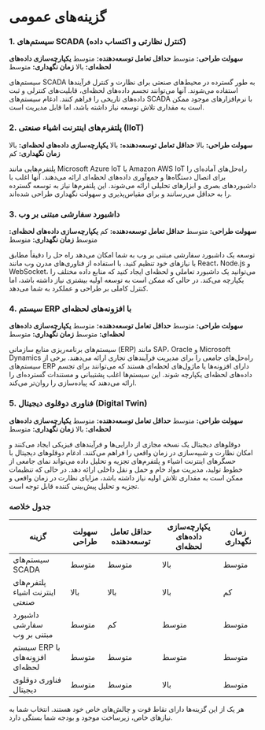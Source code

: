# گزینه‌های عمومی

### 1. **سیستم‌های SCADA (کنترل نظارتی و اکتساب داده)**
**سهولت طراحی:** متوسط
**حداقل تعامل توسعه‌دهنده:** متوسط
**یکپارچه‌سازی داده‌های لحظه‌ای:** بالا
**زمان نگهداری:** متوسط

سیستم‌های SCADA به طور گسترده در محیط‌های صنعتی برای نظارت و کنترل فرآیندها استفاده می‌شوند. آنها می‌توانند تجسم داده‌های لحظه‌ای، قابلیت‌های کنترلی و ثبت داده‌های تاریخی را فراهم کنند. ادغام سیستم‌های SCADA با نرم‌افزارهای موجود ممکن است به مقداری تلاش توسعه نیاز داشته باشد، اما قابل مدیریت است.

### 2. **پلتفرم‌های اینترنت اشیاء صنعتی (IIoT)**
**سهولت طراحی:** بالا
**حداقل تعامل توسعه‌دهنده:** بالا
**یکپارچه‌سازی داده‌های لحظه‌ای:** بالا
**زمان نگهداری:** کم

پلتفرم‌هایی مانند Microsoft Azure IoT یا Amazon AWS IoT راه‌حل‌های آماده‌ای را برای اتصال دستگاه‌ها و جمع‌آوری داده‌های لحظه‌ای ارائه می‌دهند. آنها اغلب با داشبوردهای بصری و ابزارهای تحلیلی ارائه می‌شوند. این پلتفرم‌ها نیاز به توسعه گسترده را به حداقل می‌رسانند و برای مقیاس‌پذیری و سهولت نگهداری طراحی شده‌اند.

### 3. **داشبورد سفارشی مبتنی بر وب**
**سهولت طراحی:** متوسط
**حداقل تعامل توسعه‌دهنده:** کم
**یکپارچه‌سازی داده‌های لحظه‌ای:** متوسط
**زمان نگهداری:** متوسط

توسعه یک داشبورد سفارشی مبتنی بر وب به شما امکان می‌دهد راه حل را دقیقاً مطابق با نیازهای خود تنظیم کنید. با استفاده از فناوری‌های مدرن وب مانند React، Node.js و WebSocket، می‌توانید یک داشبورد تعاملی و لحظه‌ای ایجاد کنید که منابع داده مختلف را یکپارچه می‌کند. در حالی که ممکن است به توسعه اولیه بیشتری نیاز داشته باشد، اما کنترل کاملی بر طراحی و عملکرد به شما می‌دهد.

### 4. **سیستم ERP با افزونه‌های لحظه‌ای**
**سهولت طراحی:** متوسط
**حداقل تعامل توسعه‌دهنده:** متوسط
**یکپارچه‌سازی داده‌های لحظه‌ای:** متوسط
**زمان نگهداری:** متوسط

سیستم‌های برنامه‌ریزی منابع سازمانی (ERP) مانند SAP، Oracle و Microsoft Dynamics راه‌حل‌های جامعی را برای مدیریت فرآیندهای تجاری ارائه می‌دهند. برخی از سیستم‌های ERP دارای افزونه‌ها یا ماژول‌های لحظه‌ای هستند که می‌توانند برای تجسم داده‌های لحظه‌ای یکپارچه شوند. این سیستم‌ها اغلب پشتیبانی و مستندات گسترده‌ای را ارائه می‌دهند که پیاده‌سازی را روان‌تر می‌کند.

### 5. **فناوری دوقلوی دیجیتال (Digital Twin)**
**سهولت طراحی:** متوسط
**حداقل تعامل توسعه‌دهنده:** متوسط
**یکپارچه‌سازی داده‌های لحظه‌ای:** بالا
**زمان نگهداری:** متوسط

دوقلوهای دیجیتال یک نسخه مجازی از دارایی‌ها و فرآیندهای فیزیکی ایجاد می‌کنند و امکان نظارت و شبیه‌سازی در زمان واقعی را فراهم می‌کنند. ادغام دوقلوهای دیجیتال با حسگرهای اینترنت اشیاء و پلتفرم‌های تجزیه و تحلیل داده می‌تواند نمای جامعی از خطوط تولید، مدیریت مواد خام و حمل و نقل داخلی ارائه دهد. در حالی که تنظیمات ممکن است به مقداری تلاش اولیه نیاز داشته باشد، مزایای نظارت در زمان واقعی و تجزیه و تحلیل پیش‌بینی کننده قابل توجه است.

### جدول خلاصه
| گزینه                                 | سهولت طراحی | حداقل تعامل توسعه‌دهنده | یکپارچه‌سازی داده‌های لحظه‌ای | زمان نگهداری |
|---------------------------------------|--------------|--------------------------|----------------------------|--------------|
| سیستم‌های SCADA                       | متوسط       | متوسط                    | بالا                       | متوسط       |
| پلتفرم‌های اینترنت اشیاء صنعتی        | بالا         | بالا                      | بالا                       | کم           |
| داشبورد سفارشی مبتنی بر وب              | متوسط       | کم                       | متوسط                     | متوسط       |
| سیستم ERP با افزونه‌های لحظه‌ای        | متوسط       | متوسط                    | متوسط                     | متوسط       |
| فناوری دوقلوی دیجیتال                   | متوسط       | متوسط                    | بالا                       | متوسط       |

هر یک از این گزینه‌ها دارای نقاط قوت و چالش‌های خاص خود هستند. انتخاب شما به نیازهای خاص، زیرساخت موجود و بودجه شما بستگی دارد.